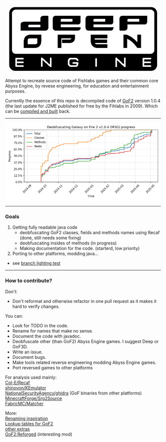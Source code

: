 <p align="center">
  <img src="/extras/DeepOpen.png" />
</p>

Attempt to recreate source code of Fishlabs games and their common core Abyss Engine, by revese engineering, for education and entertainment purposes.

Currently the essence of this repo is decompiled code of [GoF2](/code/GoF2_jsr/) version 1.0.4 (the last update for J2ME published for free by the Fihlabs in 2009). Which can be [compiled and built](./code/build/) back. 
___
<p align="center">
  <img src="/extras/logger/progress_chart.png" />
</p>

___
### Goals
1. Getting fully readable java code
    * deobfuscating GoF2 classes, fields and methods names using Recaf (done, still needs some fixing)
    * deobfuscating insides of methods (in progress)
    * Making documentation for the code. (starterd, low priority)
2. Porting to other platforms, modding java...
  * see [branch lighting test](https://github.com/BaalNetbek/DeepOpen/tree/lighting-test)
___

### How to contribute?
Don't:
* Don't reformat and otherwise refactor in one pull request as it makes it hard to verify changes.

You can:
* Look for TODO in the code.
* Rename for names that make no sense.
* Document the code with javadoc.
* Deobfuscate other (than GoF2) Abyss Engine games. I suggest Deep or GoF3D.
* Write an issue.
* Document bugs.
* Make tools related reverse engineering modding Abyss Engine games.
* Port reversed games to other platforms


For analysis used mainly:\
 [Col-E/Recaf](https://github.com/Col-E/Recaf)\
 [shinovon/KEmulator](https://github.com/shinovon/KEmulator)\
 [NationalSecurityAgency/ghidra](https://github.com/NationalSecurityAgency/ghidra) (GoF binaries from other platforms)\
 [MinecraftForge/Srg2Source](https://github.com/MinecraftForge/Srg2Source)\
 [FabricMC/Matcher](https://github.com/FabricMC/Matcher)


More: \
 [Renaming inspiration](/extras/gof2-1.0.1-ios-symbols/simple-mapping)\
 [Lookup tables for GoF2](https://docs.google.com/spreadsheets/u/1/d/e/2PACX-1vRjJFtnrG9-7vdqHtHtPCu0Tg7C-1A89lxo434_7fgEguS9I6O1u3wcRmoWnHEhgUP2Mbd9EMIzAPJA/pubhtml#)\
 [other extras](/extras/)\
 [GoF2:Reforged](https://drive.google.com/drive/folders/198TUt7ERvaK7kdShcHvn_otm48rbBnKV) (interesting mod)
